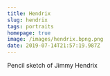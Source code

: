 ```yaml
---
title: Hendrix
slug: hendrix
tags: portraits
homepage: true
image: /images/hendrix.bpng.png
date: 2019-07-14T21:57:19.987Z
---
```

Pencil sketch of Jimmy Hendrix
